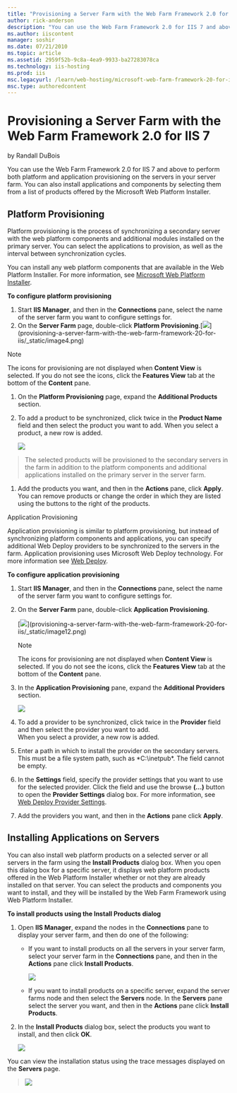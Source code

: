 ```yaml
---
title: "Provisioning a Server Farm with the Web Farm Framework 2.0 for IIS 7 | Microsoft Docs"
author: rick-anderson
description: "You can use the Web Farm Framework 2.0 for IIS 7 and above to perform both platform and application provisioning on the servers in your server farm. You can..."
ms.author: iiscontent
manager: soshir
ms.date: 07/21/2010
ms.topic: article
ms.assetid: 2959f52b-9c8a-4ea9-9933-ba27283078ca
ms.technology: iis-hosting
ms.prod: iis
msc.legacyurl: /learn/web-hosting/microsoft-web-farm-framework-20-for-iis-7/provisioning-a-server-farm-with-the-web-farm-framework-20-for-iis
msc.type: authoredcontent
---
```

Provisioning a Server Farm with the Web Farm Framework 2.0 for IIS 7
====================
by Randall DuBois

You can use the Web Farm Framework 2.0 for IIS 7 and above to perform both platform and application provisioning on the servers in your server farm. You can also install applications and components by selecting them from a list of products offered by the Microsoft Web Platform Installer.

<a id="Platform"></a>

## Platform Provisioning

Platform provisioning is the process of synchronizing a secondary server with the web platform components and additional modules installed on the primary server. You can select the applications to provision, as well as the interval between synchronization cycles.

You can install any web platform components that are available in the Web Platform Installer. For more information, see [Microsoft Web Platform Installer](https://go.microsoft.com/?linkid=9739157 "Microsoft Web Platform Installer").

**To configure platform provisioning**

1. Start **IIS Manager**, and then in the **Connections** pane, select the name of the server farm you want to configure settings for.
2. On the **Server Farm** page, double-click **Platform Provisioning**.[[![](provisioning-a-server-farm-with-the-web-farm-framework-20-for-iis/_static/image6.png)](provisioning-a-server-farm-with-the-web-farm-framework-20-for-iis/_static/image5.png)](provisioning-a-server-farm-with-the-web-farm-framework-20-for-iis/_static/image4.png)

> [!NOTE]
> The icons for provisioning are not displayed when **Content View** is selected. If you do not see the icons, click the **Features View** tab at the bottom of the **Content** pane.


1. On the **Platform Provisioning** page, expand the **Additional Products** section.
2. To add a product to be synchronized, click twice in the **Product Name** field and then select the product you want to add. When you select a product, a new row is added.  
  
    [![](provisioning-a-server-farm-with-the-web-farm-framework-20-for-iis/_static/image9.png)](provisioning-a-server-farm-with-the-web-farm-framework-20-for-iis/_static/image8.png)

> The selected products will be provisioned to the secondary servers in the farm in addition to the platform components and additional applications installed on the primary server in the server farm.


1. Add the products you want, and then in the **Actions** pane, click **Apply**. You can remove products or change the order in which they are listed using the buttons to the right of the products.

Application Provisioning

Application provisioning is similar to platform provisioning, but instead of synchronizing platform components and applications, you can specify additional Web Deploy providers to be synchronized to the servers in the farm. Application provisioning uses Microsoft Web Deploy technology. For more information see [Web Deploy](https://www.iis.net/downloads/microsoft/web-deploy).

**To configure application provisioning**

1. Start **IIS Manager**, and then in the **Connections** pane, select the name of the server farm you want to configure settings for.
2. On the **Server Farm** pane, double-click **Application Provisioning**.  
  
    [[![](provisioning-a-server-farm-with-the-web-farm-framework-20-for-iis/_static/image14.png)](provisioning-a-server-farm-with-the-web-farm-framework-20-for-iis/_static/image13.png)](provisioning-a-server-farm-with-the-web-farm-framework-20-for-iis/_static/image12.png)  
  
    > [!NOTE]
    > The icons for provisioning are not displayed when **Content View** is selected. If you do not see the icons, click the **Features View** tab at the bottom of the **Content** pane.
3. In the **Application Provisioning** pane, expand the **Additional Providers** section.  
  
    [![](provisioning-a-server-farm-with-the-web-farm-framework-20-for-iis/_static/image17.png)](provisioning-a-server-farm-with-the-web-farm-framework-20-for-iis/_static/image16.png)
4. To add a provider to be synchronized, click twice in the **Provider** field and then select the provider you want to add.  
 When you select a provider, a new row is added.
5. Enter a path in which to install the provider on the secondary servers. This must be a file system path, such as *C:\inetpub\*. The field cannot be empty.
6. In the **Settings** field, specify the provider settings that you want to use for the selected provider. Click the field and use the browse **(…)** button to open the **Provider Settings** dialog box. For more information, see [Web Deploy Provider Settings](https://technet.microsoft.com/en-us/library/dd569001(WS.10).aspx).
7. Add the providers you want, and then in the **Actions** pane click **Apply**.

## Installing Applications on Servers

You can also install web platform products on a selected server or all servers in the farm using the **Install Products** dialog box. When you open this dialog box for a specific server, it displays web platform products offered in the Web Platform Installer whether or not they are already installed on that server. You can select the products and components you want to install, and they will be installed by the Web Farm Framework using Web Platform Installer.

**To install products using the Install Products dialog**

1. Open **IIS Manager**, expand the nodes in the **Connections** pane to display your server farm, and then do one of the following: 

    - If you want to install products on all the servers in your server farm, select your server farm in the **Connections** pane, and then in the **Actions** pane click **Install Products**.  
  
        [![](provisioning-a-server-farm-with-the-web-farm-framework-20-for-iis/_static/image19.png)](provisioning-a-server-farm-with-the-web-farm-framework-20-for-iis/_static/image18.png)
    - If you want to install products on a specific server, expand the server farms node and then select the **Servers** node. In the **Servers** pane select the server you want, and then in the **Actions** pane click **Install Products**.
2. In the **Install Products** dialog box, select the products you want to install, and then click **OK**.  
  
    [![](provisioning-a-server-farm-with-the-web-farm-framework-20-for-iis/_static/image21.png)](provisioning-a-server-farm-with-the-web-farm-framework-20-for-iis/_static/image20.png)

You can view the installation status using the trace messages displayed on the **Servers** page.

> [![](provisioning-a-server-farm-with-the-web-farm-framework-20-for-iis/_static/image23.png)](provisioning-a-server-farm-with-the-web-farm-framework-20-for-iis/_static/image22.png)